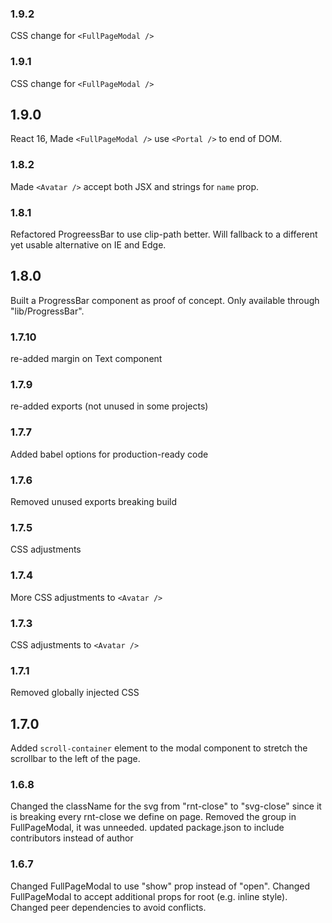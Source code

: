 ### 1.9.2
CSS change for `<FullPageModal />`
### 1.9.1
CSS change for `<FullPageModal />`
## 1.9.0
React 16, Made `<FullPageModal />` use `<Portal />` to end of DOM.
### 1.8.2
Made `<Avatar />` accept both JSX and strings for `name` prop.
### 1.8.1
Refactored ProgreessBar to use clip-path better. Will fallback to a different yet usable alternative on IE and Edge.
## 1.8.0
Built a ProgressBar component as proof of concept. Only available through "lib/ProgressBar".
### 1.7.10
re-added margin on Text component
### 1.7.9
re-added exports (not unused in some projects)
### 1.7.7
Added babel options for production-ready code
### 1.7.6
Removed unused exports breaking build
### 1.7.5
CSS adjustments
### 1.7.4
More CSS adjustments to `<Avatar />`
### 1.7.3
CSS adjustments to `<Avatar />`
### 1.7.1
Removed globally injected CSS
## 1.7.0
Added `scroll-container` element to the modal component to stretch the scrollbar to the left of the page.
### 1.6.8
Changed the className for the svg from "rnt-close" to "svg-close" since it is breaking every rnt-close we define on page.
Removed the group in FullPageModal, it was unneeded.
updated package.json to include contributors instead of author
### 1.6.7
Changed FullPageModal to use "show" prop instead of "open". Changed FullPageModal to accept additional props for root (e.g. inline style). Changed peer dependencies to avoid conflicts.

